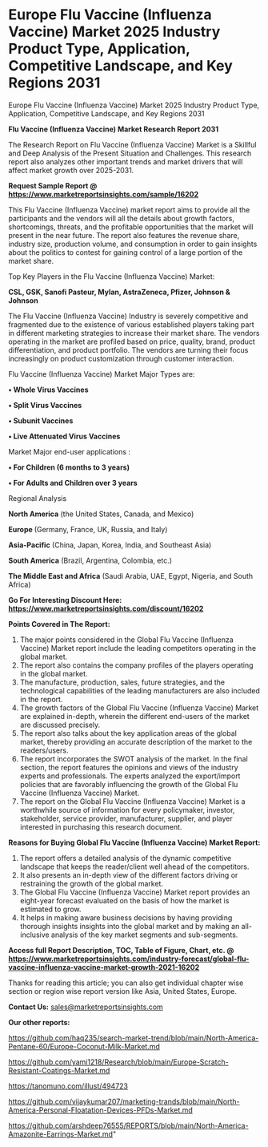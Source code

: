 # Europe Flu Vaccine (Influenza Vaccine) Market 2025 Industry Product Type, Application, Competitive Landscape, and Key Regions 2031
Europe Flu Vaccine (Influenza Vaccine) Market 2025 Industry Product Type, Application, Competitive Landscape, and Key Regions 2031

<strong>Flu Vaccine (Influenza Vaccine) Market Research Report 2031</strong>

The Research Report on Flu Vaccine (Influenza Vaccine) Market is a Skillful and Deep Analysis of the Present Situation and Challenges. This research report also analyzes other important trends and market drivers that will affect market growth over 2025-2031.

<strong>Request Sample Report @ <a href=https://www.marketreportsinsights.com/sample/16202>https://www.marketreportsinsights.com/sample/16202</a></strong>

This Flu Vaccine (Influenza Vaccine) market report aims to provide all the participants and the vendors will all the details about growth factors, shortcomings, threats, and the profitable opportunities that the market will present in the near future. The report also features the revenue share, industry size, production volume, and consumption in order to gain insights about the politics to contest for gaining control of a large portion of the market share.

Top Key Players in the Flu Vaccine (Influenza Vaccine) Market:

<strong>CSL, GSK, Sanofi Pasteur, Mylan, AstraZeneca, Pfizer, Johnson & Johnson</strong>

The Flu Vaccine (Influenza Vaccine) Industry is severely competitive and fragmented due to the existence of various established players taking part in different marketing strategies to increase their market share. The vendors operating in the market are profiled based on price, quality, brand, product differentiation, and product portfolio. The vendors are turning their focus increasingly on product customization through customer interaction.

Flu Vaccine (Influenza Vaccine) Market Major Types are:

<strong>• Whole Virus Vaccines

• Split Virus Vaccines

• Subunit Vaccines

• Live Attenuated Virus Vaccines</strong>

Market Major end-user applications :

<strong>• For Children (6 months to 3 years)

• For Adults and Children over 3 years</strong>

Regional Analysis

</u><strong><b>North America</b></strong> (the United States, Canada, and Mexico)

<strong><b>Europe </b></strong>(Germany, France, UK, Russia, and Italy)

<strong><b>Asia-Pacific</b></strong> (China, Japan, Korea, India, and Southeast Asia)

<strong><b>South America</b></strong> (Brazil, Argentina, Colombia, etc.)

<strong><b>The Middle East and Africa</b></strong> (Saudi Arabia, UAE, Egypt, Nigeria, and South Africa)

<strong>Go For Interesting Discount Here: <a href=https://www.marketreportsinsights.com/discount/16202>https://www.marketreportsinsights.com/discount/16202</a></strong>

<strong>Points Covered in The Report:</strong>
<ol>
  <li>The major points considered in the Global Flu Vaccine (Influenza Vaccine) Market report include the leading competitors operating in the global market.</li>
  <li>The report also contains the company profiles of the players operating in the global market.</li>
  <li>The manufacture, production, sales, future strategies, and the technological capabilities of the leading manufacturers are also included in the report.</li>
  <li>The growth factors of the Global Flu Vaccine (Influenza Vaccine) Market are explained in-depth, wherein the different end-users of the market are discussed precisely.</li>
  <li>The report also talks about the key application areas of the global market, thereby providing an accurate description of the market to the readers/users.</li>
  <li>The report incorporates the SWOT analysis of the market. In the final section, the report features the opinions and views of the industry experts and professionals. The experts analyzed the export/import policies that are favorably influencing the growth of the Global Flu Vaccine (Influenza Vaccine) Market.</li>
  <li>The report on the Global Flu Vaccine (Influenza Vaccine) Market is a worthwhile source of information for every policymaker, investor, stakeholder, service provider, manufacturer, supplier, and player interested in purchasing this research document.</li>
</ol>
<strong>Reasons for Buying Global Flu Vaccine (Influenza Vaccine) Market Report:</strong>

<ol>
  <li>The report offers a detailed analysis of the dynamic competitive landscape that keeps the reader/client well ahead of the competitors.</li>
  <li>It also presents an in-depth view of the different factors driving or restraining the growth of the global market.</li>
  <li>The Global Flu Vaccine (Influenza Vaccine) Market report provides an eight-year forecast evaluated on the basis of how the market is estimated to grow.</li>
  <li>It helps in making aware business decisions by having providing thorough insights insights into the global market and by making an all-inclusive analysis of the key market segments and sub-segments.</li>
</ol>
<strong>Access full Report Description, TOC, Table of Figure, Chart, etc. @ <a href=https://www.marketreportsinsights.com/industry-forecast/global-flu-vaccine-influenza-vaccine-market-growth-2021-16202>https://www.marketreportsinsights.com/industry-forecast/global-flu-vaccine-influenza-vaccine-market-growth-2021-16202</a></strong>


Thanks for reading this article; you can also get individual chapter wise section or region wise report version like Asia, United States, Europe.

<strong>Contact Us:</strong>
sales@marketreportsinsights.com

<strong>Our other reports:</strong>

<a href=https://github.com/haq235/search-market-trend/blob/main/North-America-Pentane-60/Europe-Coconut-Milk-Market.md>https://github.com/haq235/search-market-trend/blob/main/North-America-Pentane-60/Europe-Coconut-Milk-Market.md</a>

<a href=https://github.com/yami1218/Research/blob/main/Europe-Scratch-Resistant-Coatings-Market.md>https://github.com/yami1218/Research/blob/main/Europe-Scratch-Resistant-Coatings-Market.md</a>

<a href=https://tanomuno.com/illust/494723>https://tanomuno.com/illust/494723</a>

<a href=https://github.com/vijaykumar207/marketing-trands/blob/main/North-America-Personal-Floatation-Devices-PFDs-Market.md>https://github.com/vijaykumar207/marketing-trands/blob/main/North-America-Personal-Floatation-Devices-PFDs-Market.md</a>

<a href=https://github.com/arshdeep76555/REPORTS/blob/main/North-America-Amazonite-Earrings-Market.md>https://github.com/arshdeep76555/REPORTS/blob/main/North-America-Amazonite-Earrings-Market.md</a>"

